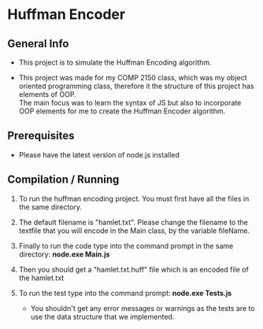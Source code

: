 # Huffman Encoder

## General Info
- This project is to simulate the Huffman Encoding algorithm. 

- This project was made for my COMP 2150 class, which was my object oriented programming class, therefore it 
the structure of this project has elements of OOP. <br> The main focus was to learn the syntax of JS but also to incorporate OOP elements
for me to create the Huffman Encoder algorithm.


## Prerequisites
- Please have the latest version of node.js installed

## Compilation / Running

1. To run the huffman encoding project. You must first have all the files in the same directory.

2. The default filename is "hamlet.txt". Please change the filename to the textfile that you will encode
in the Main class, by the variable fileName.

3. Finally to run the code type into the command prompt in the same directory: **node.exe Main.js**

4. Then you should get a "hamlet.txt.huff" file which is an encoded file of the hamlet.txt

5. To run the test type into the command prompt: **node.exe Tests.js**
    - You shouldn't get any error messages or warnings as the tests are to use the data structure that we implemented.